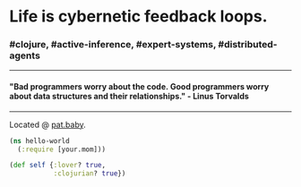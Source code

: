 # Life is cybernetic feedback loops.

### #clojure, #active-inference, #expert-systems, #distributed-agents
---
#### "Bad programmers worry about the code. Good programmers worry about data structures and their relationships." - Linus Torvalds
---
Located @ [pat.baby](https://pat.baby/).
```clj
(ns hello-world
  (:require [your.mom]))

(def self {:lover? true,
           :clojurian? true})

```
